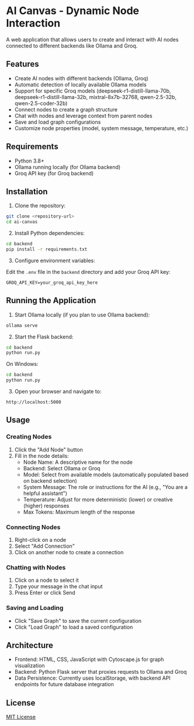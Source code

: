 # AI Canvas - Dynamic Node Interaction

A web application that allows users to create and interact with AI nodes connected to different backends like Ollama and Groq.

## Features

- Create AI nodes with different backends (Ollama, Groq)
- Automatic detection of locally available Ollama models
- Support for specific Groq models (deepseek-r1-distill-llama-70b, deepseek-r1-distill-llama-32b, mixtral-8x7b-32768, qwen-2.5-32b, qwen-2.5-coder-32b)
- Connect nodes to create a graph structure
- Chat with nodes and leverage context from parent nodes
- Save and load graph configurations
- Customize node properties (model, system message, temperature, etc.)

## Requirements

- Python 3.8+
- Ollama running locally (for Ollama backend)
- Groq API key (for Groq backend)

## Installation

1. Clone the repository:

```bash
git clone <repository-url>
cd ai-canvas
```

2. Install Python dependencies:

```bash
cd backend
pip install -r requirements.txt
```

3. Configure environment variables:

Edit the `.env` file in the `backend` directory and add your Groq API key:

```
GROQ_API_KEY=your_groq_api_key_here
```

## Running the Application

1. Start Ollama locally (if you plan to use Ollama backend):

```bash
ollama serve
```

2. Start the Flask backend:

```bash
cd backend
python run.py
```

On Windows:

```cmd
cd backend
python run.py
```

3. Open your browser and navigate to:

```
http://localhost:5000
```

## Usage

### Creating Nodes

1. Click the "Add Node" button
2. Fill in the node details:
   - Node Name: A descriptive name for the node
   - Backend: Select Ollama or Groq
   - Model: Select from available models (automatically populated based on backend selection)
   - System Message: The role or instructions for the AI (e.g., "You are a helpful assistant")
   - Temperature: Adjust for more deterministic (lower) or creative (higher) responses
   - Max Tokens: Maximum length of the response

### Connecting Nodes

1. Right-click on a node
2. Select "Add Connection"
3. Click on another node to create a connection

### Chatting with Nodes

1. Click on a node to select it
2. Type your message in the chat input
3. Press Enter or click Send

### Saving and Loading

- Click "Save Graph" to save the current configuration
- Click "Load Graph" to load a saved configuration

## Architecture

- Frontend: HTML, CSS, JavaScript with Cytoscape.js for graph visualization
- Backend: Python Flask server that proxies requests to Ollama and Groq
- Data Persistence: Currently uses localStorage, with backend API endpoints for future database integration

## License

[MIT License](LICENSE)
